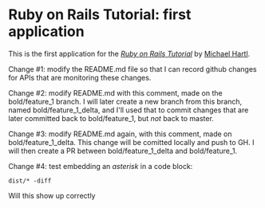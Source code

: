 # Ruby on Rails Tutorial: first application

This is the first application for the [*Ruby on Rails Tutorial*](http://railstutorial.org/) by [Michael Hartl](http://michaelhartl.com/).

Change #1: modify the README.md file so that I can record github changes for APIs that are monitoring these changes.

Change #2: modify README.md with this comment, made on the bold/feature_1 branch.  I will later create a new branch from this branch, named bold/feature_1_delta, and I'll used that to commit changes that are later committed back to bold/feature_1, but *not* back to master.

Change #3: modify README.md again, with this comment, made on bold/feature_1_delta.  This change will be comitted locally and push to GH.  I will then create a PR between bold/feature_1_delta and bold/feature_1.

Change #4: test embedding an *asterisk* in a code block:

  <code>dist/* -diff</code>

 Will this show up correctly
